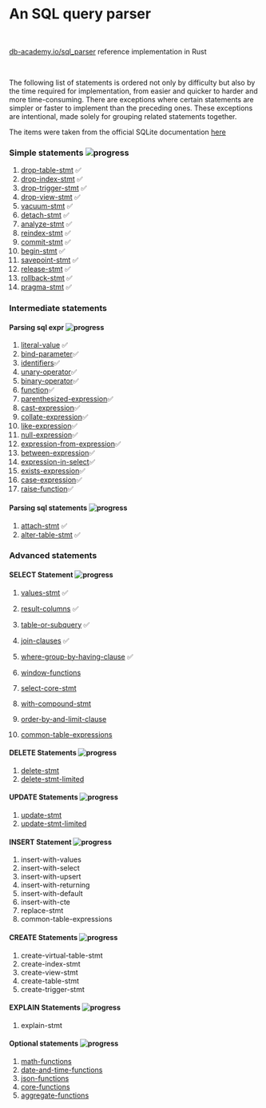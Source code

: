 # An SQL query parser

<br />

[db-academy.io/sql_parser](https://db-academy.io/sql_parser) reference implementation in Rust

<br />

The following list of statements is ordered not only by difficulty but also by
the time required for implementation, from easier and quicker to harder and 
more time-consuming. There are exceptions where certain statements are simpler
or faster to implement than the preceding ones. These exceptions are 
intentional, made solely for grouping related statements together.

The items were taken from the official SQLite documentation 
[here](https://www.sqlite.org/lang.html)

### Simple statements ![progress](https://progress-bar.xyz/14/?scale=14&suffix=%%%20(14%20of%2014)&width=140)
1. [drop-table-stmt](https://www.sqlite.org/lang_droptable.html) &#9989;
1. [drop-index-stmt](https://www.sqlite.org/lang_dropindex.html) &#9989;
1. [drop-trigger-stmt](https://www.sqlite.org/lang_droptrigger.html) &#9989;
1. [drop-view-stmt](https://www.sqlite.org/lang_dropview.html) &#9989;
1. [vacuum-stmt](https://www.sqlite.org/lang_vacuum.html) &#9989;
1. [detach-stmt](https://www.sqlite.org/lang_detach.html) &#9989;
1. [analyze-stmt](https://www.sqlite.org/lang_analyze.html) &#9989; 
1. [reindex-stmt](https://www.sqlite.org/lang_reindex.html) &#9989; 
1. [commit-stmt](https://www.sqlite.org/lang_transaction.html) &#9989;
1. [begin-stmt](https://www.sqlite.org/lang_transaction.html) &#9989;
1. [savepoint-stmt](https://www.sqlite.org/lang_savepoint.html) &#9989;
1. [release-stmt](https://www.sqlite.org/lang_savepoint.html) &#9989;
1. [rollback-stmt](https://www.sqlite.org/lang_savepoint.html) &#9989;
1. [pragma-stmt](https://www.sqlite.org/pragma.html) &#9989;

### Intermediate statements

#### Parsing sql expr ![progress](https://progress-bar.xyz/17/?scale=17&suffix=%%%20(17%20of%2017)&width=140)
1. [literal-value](https://www.sqlite.org/lang_expr.html#literalvalue) &#9989;
1. [bind-parameter](https://www.sqlite.org/lang_expr.html#bindvar)&#9989;
1. [identifiers](https://www.sqlite.org/lang_expr.html#columnname)&#9989;
1. [unary-operator](https://www.sqlite.org/lang_expr.html#unaryexp)&#9989;
1. [binary-operator](https://www.sqlite.org/lang_expr.html#binaryexp)&#9989;
1. [function](https://www.sqlite.org/lang_expr.html#function.html)&#9989;
1. [parenthesized-expression](https://www.sqlite.org/lang_expr.html#parenexp)&#9989;
1. [cast-expression](https://www.sqlite.org/lang_expr.html#cast)&#9989;
1. [collate-expression](https://www.sqlite.org/lang_expr.html#collateexp)&#9989;
1. [like-expression](https://www.sqlite.org/lang_expr.html#likeexp)&#9989;
1. [null-expression](https://www.sqlite.org/lang_expr.html#likeexp)&#9989;
1. [expression-from-expression](https://www.sqlite.org/lang_expr.html#exprlist)&#9989;
1. [between-expression](https://www.sqlite.org/lang_expr.html#betweenexp)&#9989;
1. [expression-in-select](https://www.sqlite.org/lang_expr.html#exprlist)&#9989;
1. [exists-expression](https://www.sqlite.org/lang_expr.html#exprlist)&#9989;
1. [case-expression](https://www.sqlite.org/lang_expr.html#caseexp)&#9989;
1. [raise-function](https://www.sqlite.org/lang_expr.html#raisefunc)&#9989;

#### Parsing sql statements ![progress](https://progress-bar.xyz/2/?scale=2&suffix=%%%20(2%20of%202)&width=140)
1. [attach-stmt](https://www.sqlite.org/lang_attach.html) &#9989;
1. [alter-table-stmt](https://www.sqlite.org/lang_altertable.html) &#9989;

### Advanced statements

#### SELECT Statement ![progress](https://progress-bar.xyz/5/?scale=9&suffix=%%%20(5%20of%209)&width=140)

1. [values-stmt](https://www.sqlite.org/syntax/select-core.html) &#9989;
1. [result-columns](https://www.sqlite.org/syntax/result-column.html) &#9989;
1. [table-or-subquery](https://www.sqlite.org/lang_select.html#tablename) &#9989;
1. [join-clauses](https://www.sqlite.org/syntax/join-clause.html) &#9989;
1. [where-group-by-having-clause](https://www.sqlite.org/lang_select.html#where) &#9989;
1. [window-functions](https://www.sqlite.org/syntax/window-defn.html)
1. [select-core-stmt](https://www.sqlite.org/syntax/select-core.html)

1. [with-compound-stmt](https://www.sqlite.org/syntax/factored-select-stmt.html)
1. [order-by-and-limit-clause](https://www.sqlite.org/lang_select.html#orderby)
1. [common-table-expressions](https://www.sqlite.org/syntax/common-table-expression.html)

#### DELETE Statements ![progress](https://progress-bar.xyz/0/?scale=2&suffix=%%%20(0%20of%202)&width=140)
1. [delete-stmt](https://www.sqlite.org/syntax/delete-stmt.html)
1. [delete-stmt-limited](https://www.sqlite.org/syntax/delete-stmt-limited.html)

#### UPDATE Statements ![progress](https://progress-bar.xyz/0/?scale=2&suffix=%%%20(0%20of%202)&width=140)
1. [update-stmt](https://www.sqlite.org/syntax/update-stmt.html)
1. [update-stmt-limited](https://www.sqlite.org/syntax/update-stmt-limited.html)

#### INSERT Statement ![progress](https://progress-bar.xyz/0/?scale=5&suffix=%%%20(0%20of%208)&width=140)
1. insert-with-values
1. insert-with-select
1. insert-with-upsert
1. insert-with-returning
1. insert-with-default
1. insert-with-cte
1. replace-stmt
1. common-table-expressions

#### CREATE Statements ![progress](https://progress-bar.xyz/0/?scale=45&suffix=%%%20(0%20of%205)&width=140)
1. create-virtual-table-stmt
1. create-index-stmt
1. create-view-stmt
1. create-table-stmt
1. create-trigger-stmt

#### EXPLAIN Statements ![progress](https://progress-bar.xyz/0/?scale=1&suffix=%%%20(0%20of%201)&width=140)
1. explain-stmt 

#### Optional statements ![progress](https://progress-bar.xyz/0/?scale=5&suffix=%%%20(0%20of%205)&width=140)
1. [math-functions](https://www.sqlite.org/lang_mathfunc.html)
1. [date-and-time-functions](https://www.sqlite.org/lang_datefunc.html)
1. [json-functions](https://www.sqlite.org/json1.html)
1. [core-functions](https://www.sqlite.org/lang_corefunc.html)
1. [aggregate-functions](https://www.sqlite.org/lang_aggfunc.html)
